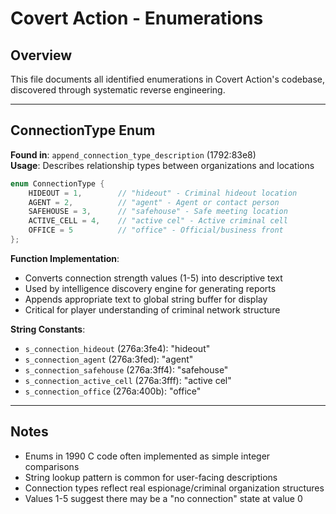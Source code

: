 # Covert Action - Enumerations

## Overview
This file documents all identified enumerations in Covert Action's codebase, discovered through systematic reverse engineering.

---

## ConnectionType Enum
**Found in**: `append_connection_type_description` (1792:83e8)  
**Usage**: Describes relationship types between organizations and locations

```c
enum ConnectionType {
    HIDEOUT = 1,        // "hideout" - Criminal hideout location
    AGENT = 2,          // "agent" - Agent or contact person  
    SAFEHOUSE = 3,      // "safehouse" - Safe meeting location
    ACTIVE_CELL = 4,    // "active cel" - Active criminal cell
    OFFICE = 5          // "office" - Official/business front
};
```

**Function Implementation**:
- Converts connection strength values (1-5) into descriptive text
- Used by intelligence discovery engine for generating reports
- Appends appropriate text to global string buffer for display
- Critical for player understanding of criminal network structure

**String Constants**:
- `s_connection_hideout` (276a:3fe4): "hideout"
- `s_connection_agent` (276a:3fed): "agent" 
- `s_connection_safehouse` (276a:3ff4): "safehouse"
- `s_connection_active_cell` (276a:3fff): "active cel"
- `s_connection_office` (276a:400b): "office"

---

## Notes
- Enums in 1990 C code often implemented as simple integer comparisons
- String lookup pattern is common for user-facing descriptions
- Connection types reflect real espionage/criminal organization structures
- Values 1-5 suggest there may be a "no connection" state at value 0 